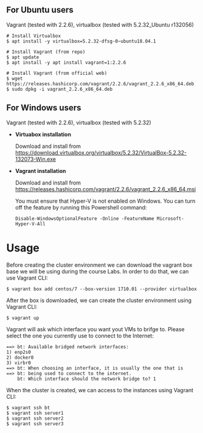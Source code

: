 ## For Ubuntu users

Vagrant (tested with 2.2.6), virtualbox (tested with 5.2.32_Ubuntu r132056)

```
# Install Virtualbox
$ apt install -y virtualbox=5.2.32-dfsg-0~ubuntu18.04.1

# Install Vagrant (from repo)
$ apt update
$ apt install -y apt install vagrant=1:2.2.6

# Install Vagrant (from official web)
$ wget https://releases.hashicorp.com/vagrant/2.2.6/vagrant_2.2.6_x86_64.deb
$ sudo dpkg -i vagrant_2.2.6_x86_64.deb
```

## For Windows users
Vagrant (tested with 2.2.6), virtualbox (tested with 5.2.32)

* **Virtuabox installation**

   Download and install from https://download.virtualbox.org/virtualbox/5.2.32/VirtualBox-5.2.32-132073-Win.exe

* **Vagrant installation**

   Download and install from https://releases.hashicorp.com/vagrant/2.2.6/vagrant_2.2.6_x86_64.msi

   You must ensure that Hyper-V is not enabled on Windows. You can turn off the feature by running this Powershell command:

   ```
   Disable-WindowsOptionalFeature -Online -FeatureName Microsoft-Hyper-V-All
   ```

# Usage

Before creating the cluster environment we can download the vagrant box base we will be using during the course Labs. In order to do that, we can use Vagrant CLI:

```
$ vagrant box add centos/7 --box-version 1710.01 --provider virtualbox
```

After the box is downloaded, we can create the cluster environment using Vagrant CLI:

```
$ vagrant up
```

Vagrant will ask which interface you want yout VMs to brifge to. Please select the one you currently use to connect to the Internet:

```
==> bt: Available bridged network interfaces:
1) enp2s0
2) docker0
3) virbr0
==> bt: When choosing an interface, it is usually the one that is
==> bt: being used to connect to the internet.
    bt: Which interface should the network bridge to? 1
```

When the cluster is created, we can access to the instances using Vagrant CLI:

```
$ vagrant ssh bt
$ vagrant ssh server1
$ vagrant ssh server2
$ vagrant ssh server3
```